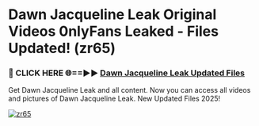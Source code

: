 # Dawn Jacqueline Leak Original Videos 0nlyFans Leaked - Files Updated! (zr65)

<h3>🔴 CLICK HERE 🌐==►► <a href="https://tinyurl.com/2jnfzry5" rel="nofollow">Dawn Jacqueline Leak Updated Files</a></h3>

Get Dawn Jacqueline Leak and all content. Now you can access all videos and pictures of Dawn Jacqueline Leak. New Updated Files 2025!

[![zr65](https://i.imgur.com/GyGTBgg.gif)](https://tinyurl.com/2jnfzry5)
